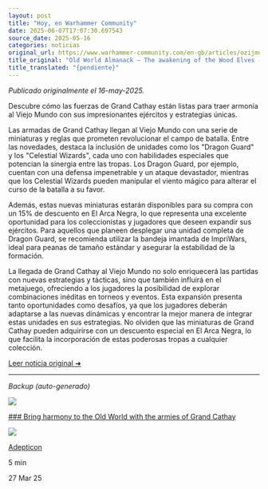 ```yaml
---
layout: post
title: "Hoy, en Warhammer Community"
date: 2025-06-07T17:07:30.697543
source_date: 2025-05-16
categories: noticias
original_url: https://www.warhammer-community.com/en-gb/articles/ozijmoha/old-world-almanack-the-awakening-of-the-wood-elves/
title_original: "Old World Almanack – The awakening of the Wood Elves - Warhammer Community"
title_translated: "{pendiente}"
---
```


*Publicado originalmente el 16-may-2025.*

Descubre cómo las fuerzas de Grand Cathay están listas para traer armonía al Viejo Mundo con sus impresionantes ejércitos y estrategias únicas.

Las armadas de Grand Cathay llegan al Viejo Mundo con una serie de miniaturas y reglas que prometen revolucionar el campo de batalla. Entre las novedades, destaca la inclusión de unidades como los "Dragon Guard" y los "Celestial Wizards", cada uno con habilidades especiales que potencian la sinergia entre las tropas. Los Dragon Guard, por ejemplo, cuentan con una defensa impenetrable y un ataque devastador, mientras que los Celestial Wizards pueden manipular el viento mágico para alterar el curso de la batalla a su favor.

Además, estas nuevas miniaturas estarán disponibles para su compra con un 15% de descuento en El Arca Negra, lo que representa una excelente oportunidad para los coleccionistas y jugadores que deseen expandir sus ejércitos. Para aquellos que planeen desplegar una unidad completa de Dragon Guard, se recomienda utilizar la bandeja imantada de ImpriWars, ideal para peanas de tamaño estándar y asegurar la estabilidad de la formación.

La llegada de Grand Cathay al Viejo Mundo no solo enriquecerá las partidas con nuevas estrategias y tácticas, sino que también influirá en el metajuego, ofreciendo a los jugadores la posibilidad de explorar combinaciones inéditas en torneos y eventos. Esta expansión presenta tanto oportunidades como desafíos, ya que los jugadores deberán adaptarse a las nuevas dinámicas y encontrar la mejor manera de integrar estas unidades en sus estrategias. No olviden que las miniaturas de Grand Cathay pueden adquirirse con un descuento especial en El Arca Negra, lo que facilita la incorporación de estas poderosas tropas a cualquier colección.

[Leer noticia original ➜](https://www.warhammer-community.com/en-gb/articles/ozijmoha/old-world-almanack-the-awakening-of-the-wood-elves/)

---

*Backup (auto-generado)*

![](https://assets.warhammer-community.com/feature07-zoxhoaxeix.jpg)

[### Bring harmony to the Old World with the armies of Grand Cathay](/en-gb/articles/luce8te0/bring-harmony-to-the-old-world-with-the-armies-of-grand-cathay/ "Bring harmony to the Old World with the armies of Grand Cathay")

![](https://assets.warhammer-community.com/gs-icon-dark_warhammer-theoldworld.svg)

[Adepticon](/en-gb/topics/adepticon/ "Adepticon")

5 min

27 Mar 25
